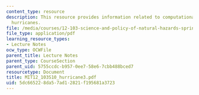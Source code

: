 ```yaml
---
content_type: resource
description: This resource provides information related to computational models of
  hurricanes.
file: /media/courses/12-103-science-and-policy-of-natural-hazards-spring-2010/5dc665228da57ad12821f195681a3723_MIT12_103S10_hurricane3.pdf
file_type: application/pdf
learning_resource_types:
- Lecture Notes
ocw_type: OCWFile
parent_title: Lecture Notes
parent_type: CourseSection
parent_uid: 5755ccdc-b957-0ee7-58e6-7cbb488bced7
resourcetype: Document
title: MIT12_103S10_hurricane3.pdf
uid: 5dc66522-8da5-7ad1-2821-f195681a3723
---
```

